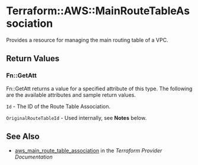 # Terraform::AWS::MainRouteTableAssociation

Provides a resource for managing the main routing table of a VPC.

## Return Values

### Fn::GetAtt

Fn::GetAtt returns a value for a specified attribute of this type. The following are the available attributes and sample return values.

`Id` - The ID of the Route Table Association.

`OriginalRouteTableId` - Used internally, see __Notes__ below.

## See Also

* [aws_main_route_table_association](https://www.terraform.io/docs/providers/aws/r/main_route_table_association.html) in the _Terraform Provider Documentation_